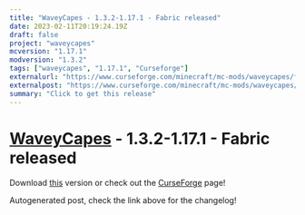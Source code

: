 ```yaml
---
title: "WaveyCapes - 1.3.2-1.17.1 - Fabric released"
date: 2023-02-11T20:19:24.19Z
draft: false
project: "waveycapes"
mcversion: "1.17.1"
modversion: "1.3.2"
tags: ["waveycapes", "1.17.1", "Curseforge"]
externalurl: "https://www.curseforge.com/minecraft/mc-mods/waveycapes/files/4391999"
externalpost: "https://www.curseforge.com/minecraft/mc-mods/waveycapes/files/4391999"
summary: "Click to get this release"
---
```

# [WaveyCapes](/project/waveycapes) - 1.3.2-1.17.1 - Fabric released
Download [this](https://www.curseforge.com/minecraft/mc-mods/waveycapes/files/4391999) version or check out the [CurseForge](https://www.curseforge.com/minecraft/mc-mods/waveycapes) page!

Autogenerated post, check the link above for the changelog!
